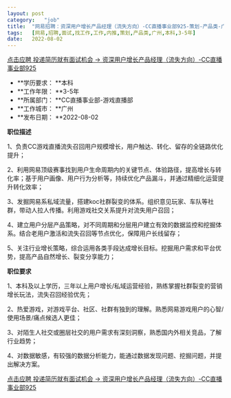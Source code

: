 ```yaml
---
layout:	post
category:	"job"
title:	"网易招聘：资深用户增长产品经理（流失方向）-CC直播事业部925-策划-产品类-广州本科3-5年"
tags:	[网易,招聘,面试,找工作,工作,内推,策划,产品类,广州,本科,3-5年]
date:	2022-08-02
---
```


[点击应聘 投递简历就有面试机会 ->  资深用户增长产品经理（流失方向）-CC直播事业部925](http://mobile.bole.netease.com/bole/boleDetail?id=37761&employeeId=346f03c3cda5f04c&key=all)



- **学历要求： **本科
- **工作年限： **3-5年
- **所属部门： **CC直播事业部-游戏直播部
- **工作城市： **广州
- **发布日期： **2022-08-02



**职位描述**

1、负责CC游戏直播流失召回用户规模增长，用户触达、转化、留存的全链路优化提升；

2、利用网易顶级赛事找到用户生命周期内的关键节点、体验路径，提高增长与转化率；基于用户画像、用户行为分析等，持续优化产品漏斗，并通过精细化运营提升转化效率；

3、发掘网易系私域流量，搭建koc社群裂变的体系。组织意见玩家、车队等社群，带动人拉人传播。利用游戏社交关系提升对流失用户召回；

4、建立用户分层产品策略，对不同周期和分层用户建立有效的数据监控和挖掘体系。结合老用户激活和流失召回等节点优化，保障用户长线留存；

5、关注行业增长策略，综合运用各类手段达成增长目标。挖掘用户需求和平台优势，提高产品自然增长、裂变分享能力；



**职位要求**

1、本科及以上学历，三年以上用户增长/私域运营经验，熟练掌握社群裂变的营销增长玩法，流失召回经验优先；

2、热爱游戏，对游戏平台、社区、社群有独到的理解。熟悉网易游戏用户的心智/使用场景/痛点候选人更佳；

3、对陌生人社交或圈层社交的用户需求有深刻洞察，熟悉国内外相关竞品，了解行业趋势；

4、对数据敏感，有较强的数据分析能力，能通过数据发现问题、挖掘问题，并提出解决方案。



[点击应聘 投递简历就有面试机会 ->  资深用户增长产品经理（流失方向）-CC直播事业部925](http://mobile.bole.netease.com/bole/boleDetail?id=37761&employeeId=346f03c3cda5f04c&key=all)